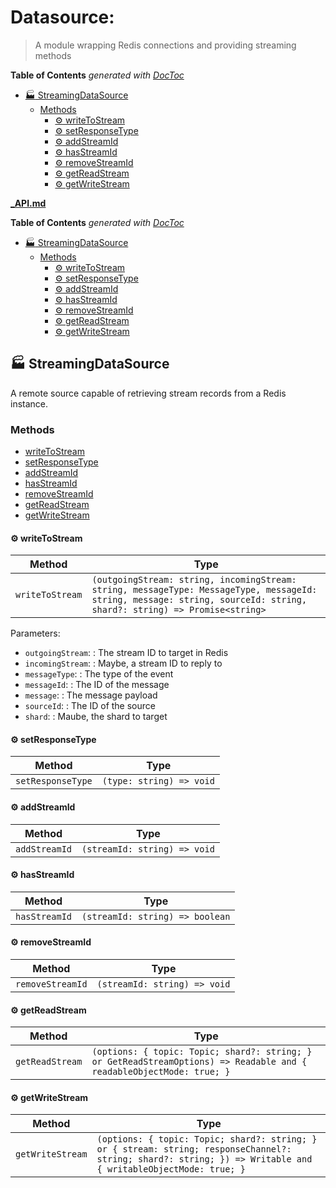 # Datasource:

> A module wrapping Redis connections and providing streaming methods

<!-- START doctoc generated TOC please keep comment here to allow auto update -->
<!-- DON'T EDIT THIS SECTION, INSTEAD RE-RUN doctoc TO UPDATE -->
**Table of Contents**  *generated with [DocToc](https://github.com/thlorenz/doctoc)*

- [:factory: StreamingDataSource](#factory-streamingdatasource)
  - [Methods](#methods)
    - [:gear: writeToStream](#gear-writetostream)
    - [:gear: setResponseType](#gear-setresponsetype)
    - [:gear: addStreamId](#gear-addstreamid)
    - [:gear: hasStreamId](#gear-hasstreamid)
    - [:gear: removeStreamId](#gear-removestreamid)
    - [:gear: getReadStream](#gear-getreadstream)
    - [:gear: getWriteStream](#gear-getwritestream)

<!-- END doctoc generated TOC please keep comment here to allow auto update -->
 
<!-- BEGIN-CODE: ./src/datasource/_API.md -->
[**_API.md**](./src/datasource/_API.md)

<!-- START doctoc generated TOC please keep comment here to allow auto update -->
<!-- DON'T EDIT THIS SECTION, INSTEAD RE-RUN doctoc TO UPDATE -->
**Table of Contents**  *generated with [DocToc](https://github.com/thlorenz/doctoc)*

- [:factory: StreamingDataSource](#factory-streamingdatasource)
  - [Methods](#methods)
    - [:gear: writeToStream](#gear-writetostream)
    - [:gear: setResponseType](#gear-setresponsetype)
    - [:gear: addStreamId](#gear-addstreamid)
    - [:gear: hasStreamId](#gear-hasstreamid)
    - [:gear: removeStreamId](#gear-removestreamid)
    - [:gear: getReadStream](#gear-getreadstream)
    - [:gear: getWriteStream](#gear-getwritestream)

<!-- END doctoc generated TOC please keep comment here to allow auto update -->

## :factory: StreamingDataSource

A remote source capable of retrieving stream records from a Redis instance.

### Methods

- [writeToStream](#gear-writetostream)
- [setResponseType](#gear-setresponsetype)
- [addStreamId](#gear-addstreamid)
- [hasStreamId](#gear-hasstreamid)
- [removeStreamId](#gear-removestreamid)
- [getReadStream](#gear-getreadstream)
- [getWriteStream](#gear-getwritestream)

#### :gear: writeToStream

| Method | Type |
| ---------- | ---------- |
| `writeToStream` | `(outgoingStream: string, incomingStream: string, messageType: MessageType, messageId: string, message: string, sourceId: string, shard?: string) => Promise<string>` |

Parameters:

* `outgoingStream`: : The stream ID to target in Redis
* `incomingStream`: : Maybe, a stream ID to reply to
* `messageType`: : The type of the event
* `messageId`: : The ID of the message
* `message`: : The message payload
* `sourceId`: : The ID of the source
* `shard`: : Maube, the shard to target


#### :gear: setResponseType

| Method | Type |
| ---------- | ---------- |
| `setResponseType` | `(type: string) => void` |

#### :gear: addStreamId

| Method | Type |
| ---------- | ---------- |
| `addStreamId` | `(streamId: string) => void` |

#### :gear: hasStreamId

| Method | Type |
| ---------- | ---------- |
| `hasStreamId` | `(streamId: string) => boolean` |

#### :gear: removeStreamId

| Method | Type |
| ---------- | ---------- |
| `removeStreamId` | `(streamId: string) => void` |

#### :gear: getReadStream

| Method | Type |
| ---------- | ---------- |
| `getReadStream` | `(options: { topic: Topic; shard?: string; } or GetReadStreamOptions) => Readable and { readableObjectMode: true; }` |

#### :gear: getWriteStream

| Method | Type |
| ---------- | ---------- |
| `getWriteStream` | `(options: { topic: Topic; shard?: string; } or { stream: string; responseChannel?: string; shard?: string; }) => Writable and { writableObjectMode: true; }` |



<!-- END-CODE: ./src/datasource/_API.md -->
